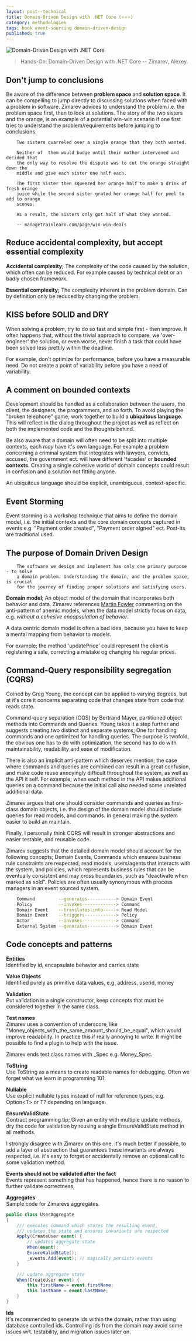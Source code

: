 ```yaml
---
layout: post--technical
title: Domain-Driven Design with .NET Core (⭐⭐⭐)
category: methodologies
tags: book event-sourcing domain-driven-design
published: true
---
```


![Domain-Driven Design with .NET Core](/assets/hands-on-domain-driven-design-book-front.jpg "Domain-Driven Design with .NET Core")
> Hands-On: Domain-Driven Design with .NET Core -- Zimarev, Alexey.

## Don't jump to conclusions

Be aware of the difference between **problem space** and **solution space**. It
can be compelling to jump directly to discussing solutions when faced with a
problem in software. Zimarev advices to understand the problem i.e. the problem
space first, then to look at solutions. The story of the two sisters and the
orange, is an example of a potential win-win scenario if one first tries to
understand the problem/requirements before jumping to conclusions.

```text
    Two sisters quarreled over a single orange that they both wanted.  

    Neither of  them would budge until their mother intervened and decided that
    the only way to resolve the dispute was to cut the orange straight down the
    middle and give each sister one half each.  

    The first sister then squeezed her orange half to make a drink of fresh orange
    juice while the second sister grated her orange half for peel to add to orange
    scones.  

    As a result, the sisters only got half of what they wanted.  

    -- managetrainlearn.com/page/win-win-deals
```

## Reduce accidental complexity, but accept essential complexity

**Accidental complexity;** The complexity of the code caused by the solution,
which often can be reduced. For example caused by technical debt or an badly
chosen framework.

**Essential complexity;** The complexity inherent in the problem domain. Can by
definition only be reduced by changing the problem.

## KISS before SOLID and DRY

When solving a problem, try to do so fast and simple first - then
improve. It often happens that, without the trivial approach to compare, we
'over-engineer' the solution, or even worse, never finish a task that could have
been solved less prettily within the deadline.

For example, don't optimize for performance, before you have a measurable need.
Do not create a point of variability before you have a need of variability.

## A comment on bounded contexts

Development should be handled as a collaboration between the users, the client,
the designers, the programmers, and so forth. To avoid playing the "broken
telephone" game, work together to build a **ubiquitous language**. This will
reflect in the dialog throughout the project as well as reflect on both the
implemented code and the thoughts behind.

Be also aware that a domain will often need to be split into multiple contexts,
each _may_ have it's own language. For example a problem concerning a criminal
system that integrates with lawyers, convicts, accused, the government ect. will
have different 'facades' or **bounded contexts**. Creating a single cohesive
world of domain concepts could result in confusion and a solution not fitting
anyone.

An ubiquitous language should be explicit, unambiguous, context-specific.

## Event Storming

Event storming is a workshop technique that aims to define the domain model,
i.e. the initial contexts and the core domain concepts captured in events e.g.
"Payment order created", "Payment order signed" ect. Post-its are traditional
used.

## The purpose of Domain Driven Design

```text
    The software we design and implement has only one primary purpose - to solve
    a domain problem. Understanding the domain, and the problem space, is crucial
    for the journey of finding proper solutions and satisfying users.
```

**Domain model**; An object model of the domain that incorporates both behavior
and data. Zimarev references
[Martin Fowler](martinfowler.com/bliki/AnemicDomainModel.html) commenting on the
anti-pattern of anemic models, when the data model strictly focus on data, e.g.
_without a cohesive encapsulation of behavior_.

A data centric domain model is often a bad idea, because you have to keep a
mental mapping from behavior to models.

For example; the method 'updatePrice' could represent the client is registering
a sale, correcting a mistake og changing his regular prices.

## Command-Query responsibility segregation (CQRS)

Coined by Greg Young, the concept can be applied to varying degrees, but at it's
core it concerns separating code that changes state from code that reads state.

Command-query separation (CQS) by Bertrand Mayer,
partitioned object methods into Commands and Queries. Young takes it a step
further and suggests creating two distinct and separate systems; One for handling
commands and one optimized for handling queries. The purpose is twofold, the
obvious one has to do with optimization, the second has to do with
maintainability, readability and ease of modification.

There is also an implicit anti-pattern which deserves mention; the case where
commands and queries are combined can result in a great confusion, and make code
reuse annoyingly difficult throughout the system, as well as the API it self.
For example; when each method in the API makes additional queries on a command because
the initial call also needed some unrelated additional data.

Zimarev argues that one should consider commands and queries as first-class
domain objects, i.e. the design of the domain model should include queries for
read models, and commands. In general making the system easier to build an
maintain.

Finally, I personally think CQRS will result in stronger abstractions and
easier testable, and reusable code.

Zimarev suggests that the detailed domain model should account for the
following concepts; Domain Events, Commands which ensures business rule
constraints are respected, read models, users/agents that interacts with the
system, and policies, which represents business rules that can be eventually
consistent and may cross boundaries, such as "deactivate when marked as sold".
Policies are often usually synonymous with process managers in an event sourced
system.

```bash
    Command         --generates-----------> Domain Event
    Policy          --invokes-------------> Command
    Domain Event    --translates-into-----> Read Model
    Domain Event    --triggers------------> Policy
    Actor           --invokes-------------> Command
    External System --generates-----------> Domain Event
```

## Code concepts and patterns

**Entities**  
Identified by id, encapsulate behavior and carries state

**Value Objects**  
Identified purely as primitive data values, e.g. address, userid, money

**Validation**  
Put validation in a single constructor, keep concepts that must be considered
together in the same class.

**Test names**  
Zimarev uses a convention of underscore, like
"Money_objects_with_the_same_amount_should_be_equal", which would improve
readability. In practice this if really annoying to write. It might be possible
to find a plugin to help with the issue.

Zimarev ends test class names with \_Spec e.g. Money_Spec.

**ToString**  
Use ToString as a means to create readable names for debugging. Often we forget
what we learn in programming 101.

**Nullable**  
Use explicit nullable types instead of null for reference types, e.g. Option\<T\>
or T? depending on language.

**EnsureValidState**  
Contract programming tip; Given an entity with multiple update methods, dry the
code for validation by reusing a single EnsureValidState method in all methods.

I strongly disagree with Zimarev on this one, it's much better if possible, to
add a layer of abstraction that guarantees these invariants are always
respected, i.e. it's easy to forget or accidentally remove an optional call to
some validation method.

**Events should not be validated after the fact**  
Events represent something that has happened, hence there is no reason to further
validate correctness.

**Aggregates**  
Sample code for Zimarevs aggregates.

```c#
public class UserAggregate
{
    /// executes command which stores the resulting event,
    /// updates the state and ensures invariants are respected
    Apply(CreateUser event) {
        // updates aggregate state
        When(event);
        EnsureValidState();
        _events.Add(event); // magically persists events
    }

    /// update aggregate state
    When(CreateUser event) {
        this.firstName = event.firstName;
        this.lastName = event.lastName;
    }
}
```

**Ids**  
It's recommended to generate ids  within the domain, rather than using
database controlled ids. Controlling ids from the domain may avoid some
issues wrt. testability, and migration issues later on.